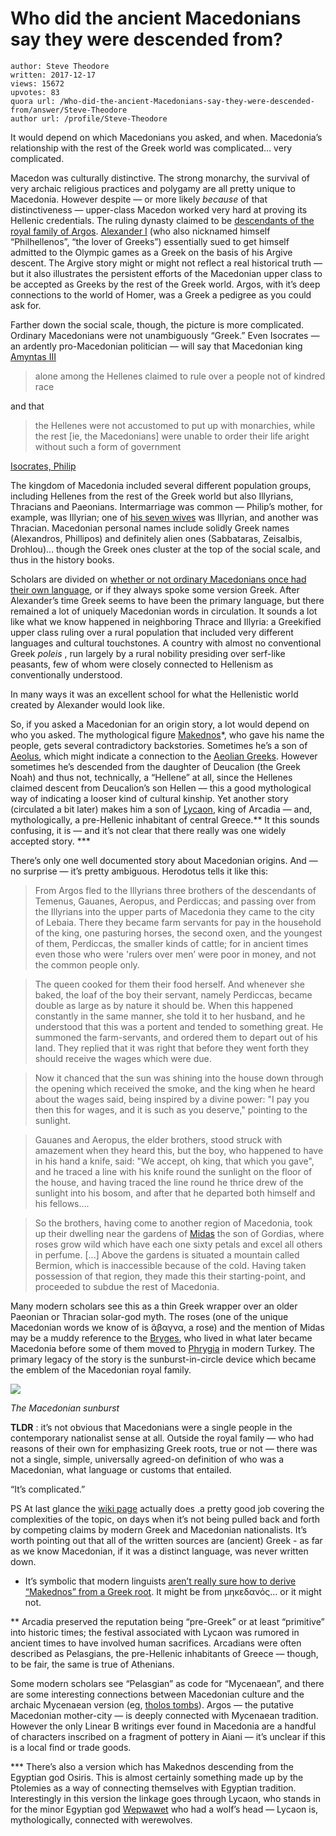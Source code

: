 # Who did the ancient Macedonians say they were descended from?

	author: Steve Theodore
	written: 2017-12-17
	views: 15672
	upvotes: 83
	quora url: /Who-did-the-ancient-Macedonians-say-they-were-descended-from/answer/Steve-Theodore
	author url: /profile/Steve-Theodore


It would depend on which Macedonians you asked, and when. Macedonia’s relationship with the rest of the Greek world was complicated… very complicated.

Macedon was culturally distinctive. The strong monarchy, the survival of very archaic religious practices and polygamy are all pretty unique to Macedonia. However despite — or more likely _because_ of that distinctiveness — upper-class Macedon worked very hard at proving its Hellenic credentials. The ruling dynasty claimed to be [descendants of the royal family of Argos](https://en.wikipedia.org/wiki/Argead_dynasty). [Alexander I](https://en.wikipedia.org/wiki/Alexander_I_of_Macedon) (who also nicknamed himself “Philhellenos”, “the lover of Greeks”) essentially sued to get himself admitted to the Olympic games as a Greek on the basis of his Argive descent. The Argive story might or might not reflect a real historical truth — but it also illustrates the persistent efforts of the Macedonian upper class to be accepted as Greeks by the rest of the Greek world. Argos, with it’s deep connections to the world of Homer, was a Greek a pedigree as you could ask for.

Farther down the social scale, though, the picture is more complicated. Ordinary Macedonians were not unambiguously “Greek.” Even Isocrates — an ardently pro-Macedonian politician — will say that Macedonian king [Amyntas III](https://en.wikipedia.org/wiki/Amyntas_III_of_Macedon)

> alone among the Hellenes claimed to rule over a people not of kindred race

and that

> the Hellenes were not accustomed to put up with monarchies, while the rest [ie, the Macedonians] were unable to order their life aright without such a form of government

[Isocrates, Philip](http://www.classicpersuasion.org/pw/isocrates/pwisoc5.htm)

The kingdom of Macedonia included several different population groups, including Hellenes from the rest of the Greek world but also Illyrians, Thracians and Paeonians. Intermarriage was common — Philip’s mother, for example, was Illyrian; one of [his seven wives](https://www.historyofroyalwomen.com/the-royal-women/the-seven-wives-of-philip-ii-of-macedon/) was Illyrian, and another was Thracian. Macedonian personal names include solidly Greek names (Alexandros, Phillipos) and definitely alien ones (Sabbataras, Zeisalbis, Drohlou)… though the Greek ones cluster at the top of the social scale, and thus in the history books.

Scholars are divided on [whether or not ordinary Macedonians once had their own language](https://en.wikipedia.org/wiki/Ancient_Macedonian_language), or if they always spoke some version Greek. After Alexander’s time Greek seems to have been the primary language, but there remained a lot of uniquely Macedonian words in circulation. It sounds a lot like what we know happened in neighboring Thrace and Illyria: a Greekified upper class ruling over a rural population that included very different languages and cultural touchstones. A country with almost no conventional Greek _poleis_ , run largely by a rural nobility presiding over serf-like peasants, few of whom were closely connected to Hellenism as conventionally understood.

In many ways it was an excellent school for what the Hellenistic world created by Alexander would look like.

So, if you asked a Macedonian for an origin story, a lot would depend on who you asked. The mythological figure [Makednos](https://en.wikipedia.org/wiki/Makedon_(mythology))*, who gave his name the people, gets several contradictory backstories. Sometimes he’s a son of [Aeolus](https://en.wikipedia.org/wiki/Aeolus), which might indicate a connection to the [Aeolian Greeks](https://en.wikipedia.org/wiki/Aeolians). However sometimes he’s descended from the daughter of Deucalion (the Greek Noah) and thus not, technically, a “Hellene” at all, since the Hellenes claimed descent from Deucalion’s son Hellen — this a good mythological way of indicating a looser kind of cultural kinship. Yet another story (circulated a bit later) makes him a son of [Lycaon](https://en.wikipedia.org/wiki/Lycaon_(Arcadia)), king of Arcadia — and, mythologically, a pre-Hellenic inhabitant of central Greece.** It this sounds confusing, it is — and it’s not clear that there really was one widely accepted story. ***

There’s only one well documented story about Macedonian origins. And — no surprise — it’s pretty ambiguous. Herodotus tells it like this:

> From Argos fled to the Illyrians three brothers of the descendants of Temenus, Gauanes, Aeropus, and Perdiccas; and passing over from the Illyrians into the upper parts of Macedonia they came to the city of Lebaia. There they became farm servants for pay in the household of the king, one pasturing horses, the second oxen, and the youngest of them, Perdiccas, the smaller kinds of cattle; for in ancient times even those who were 'rulers over men’ were poor in money, and not the common people only.

> The queen cooked for them their food herself. And whenever she baked, the loaf of the boy their servant, namely Perdiccas, became double as large as by nature it should be. When this happened constantly in the same manner, she told it to her husband, and he understood that this was a portent and tended to something great. He summoned the farm-servants, and ordered them to depart out of his land. They replied that it was right that before they went forth they should receive the wages which were due.

> Now it chanced that the sun was shining into the house down through the opening which received the smoke, and the king when he heard about the wages said, being inspired by a divine power: "I pay you then this for wages, and it is such as you deserve," pointing to the sunlight.

> Gauanes and Aeropus, the elder brothers, stood struck with amazement when they heard this, but the boy, who happened to have in his hand a knife, said: "We accept, oh king, that which you gave", and he traced a line with his knife round the sunlight on the floor of the house, and having traced the line round he thrice drew of the sunlight into his bosom, and after that he departed both himself and his fellows….

> So the brothers, having come to another region of Macedonia, took up their dwelling near the gardens of [Midas](http://www.livius.org/mi-mn/midas/midas.html) the son of Gordias, where roses grow wild which have each one sixty petals and excel all others in perfume. [...] Above the gardens is situated a mountain called Bermion, which is inaccessible because of the cold. Having taken possession of that region, they made this their starting-point, and proceeded to subdue the rest of Macedonia.

Many modern scholars see this as a thin Greek wrapper over an older Paeonian or Thracian solar-god myth. The roses (one of the unique Macedonian words we know of is ἄβαγνα, a rose) and the mention of Midas may be a muddy reference to the [Bryges](https://en.wikipedia.org/wiki/Bryges), who lived in what later became Macedonia before some of them moved to [Phrygia](https://en.wikipedia.org/wiki/Phrygia) in modern Turkey. The primary legacy of the story is the sunburst-in-circle device which became the emblem of the Macedonian royal family.

![](https://qph.fs.quoracdn.net/main-qimg-347409631970c3adf6792f5b5324fd1e-c)

_The Macedonian sunburst_ 

__TLDR__ : it’s not obvious that Macedonians were a single people in the contemporary nationalist sense at all. Outside the royal family — who had reasons of their own for emphasizing Greek roots, true or not — there was not a single, simple, universally agreed-on definition of who was a Macedonian, what language or customs that entailed.

“It’s complicated.”

PS At last glance the [wiki page](https://en.wikipedia.org/wiki/Ancient_Macedonians) actually does .a pretty good job covering the complexities of the topic, on days when it’s not being pulled back and forth by competing claims by modern Greek and Macedonian nationalists. It’s worth pointing out that all of the written sources are (ancient) Greek - as far as we know Macedonian, if it was a distinct language, was never written down.



* It’s symbolic that modern linguists [aren’t really sure how to derive “Makednos” from a Greek root](https://en.wikipedia.org/wiki/Makedon_(mythology)). It might be from μηκεδανός… or it might not.

** Arcadia preserved the reputation being “pre-Greek” or at least “primitive” into historic times; the festival associated with Lycaon was rumored in ancient times to have involved human sacrifices. Arcadians were often described as Pelasgians, the pre-Hellenic inhabitants of Greece — though, to be fair, the same is true of Athenians.

Some modern scholars see “Pelasgian” as code for “Mycenaean”, and there are some interesting connections between Macedonian culture and the archaic Mycenaean version (eg, [tholos tombs](https://en.wikipedia.org/wiki/Beehive_tomb)). Argos — the putative Macedonian mother-city — is deeply connected with Mycenaean tradition. However the only Linear B writings ever found in Macedonia are a handful of characters inscribed on a fragment of pottery in Aiani — it’s unclear if this is a local find or trade goods.

*** There’s also a version which has Makednos descending from the Egyptian god Osiris. This is almost certainly something made up by the Ptolemies as a way of connecting themselves with Egyptian tradition. Interestingly in this version the linkage goes through Lycaon, who stands in for the minor Egyptian god [Wepwawet](https://en.wikipedia.org/wiki/Wepwawet) who had a wolf’s head — Lycaon is, mythologically, connected with werewolves.

